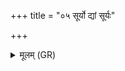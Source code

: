 +++
title = "०५ सूर्यो द्यां सूर्यः"

+++
<details><summary>मूलम् (GR)</summary>

सूर्यो द्यां सूर्यः पृथिवीं  
सूर्य आपो ऽति पश्यति ।  
सूर्यो भूतस्यैकं चक्षुर्  
आ रुरोह दिवं महीम् ॥
</details>